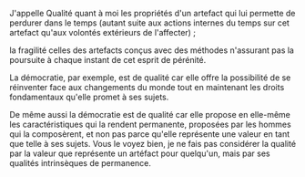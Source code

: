 J'appelle Qualité quant à moi les propriétés d'un artefact qui lui permette de perdurer dans le temps (autant suite aux actions internes du temps sur cet artefact qu'aux volontés extérieurs de l'affecter) ;

la fragilité celles des artefacts conçus avec des méthodes n'assurant pas la poursuite à chaque instant de cet esprit de pérénité.

La démocratie, par exemple, est de qualité car elle offre la possibilité de se réinventer face aux changements du monde tout en maintenant les droits fondamentaux qu'elle promet à ses sujets.

De même aussi la démocratie est de qualité car elle propose en elle-même les caractéristiques qui la rendent permanente, proposées par les hommes qui la composèrent, et non pas parce qu'elle représente une valeur en tant que telle à ses sujets. Vous le voyez bien, je ne fais pas considérer la qualité par la valeur que représente un artéfact pour quelqu'un, mais par ses qualités intrinsèques de permanence.
